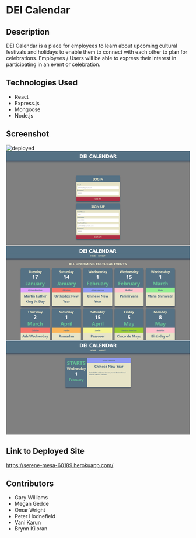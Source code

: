 # DEI Calendar 

## Description

DEI Calendar is a place for employees to learn about upcoming cultural festivals and holidays to enable them to connect with each other to plan for celebrations. 
Employees / Users will be able to express their interest in participating in an event or celebration. 

## Technologies Used
* React
* Express.js
* Mongoose
* Node.js

## Screenshot
![deployed](https://user-images.githubusercontent.com/100329799/184039859-defb7fef-45dd-40df-ab09-84b7c4de394c.gif)
![deployed still shots](MVP-screenshot.png)

## Link to Deployed Site
https://serene-mesa-60189.herokuapp.com/

## Contributors
* Gary Williams
* Megan Gedde
* Omar Wright
* Peter Hodnefield
* Vani Karun
* Brynn Kiloran
